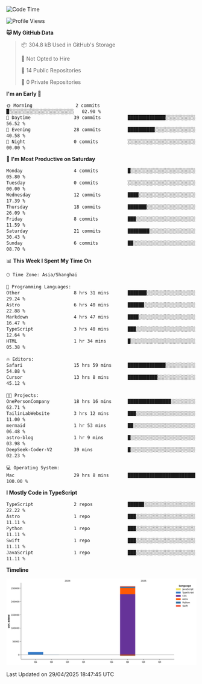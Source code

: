 <!--
**PascalDai/PascalDai** is a ✨ _special_ ✨ repository because its `README.md` (this file) appears on your GitHub profile.

Here are some ideas to get you started:

- 🔭 I’m currently working on ...
- 🌱 I’m currently learning ...
- 👯 I’m looking to collaborate on ...
- 🤔 I’m looking for help with ...
- 💬 Ask me about ...
- 📫 How to reach me: ...
- 😄 Pronouns: ...
- ⚡ Fun fact: ...
-->

<!--START_SECTION:waka-->
![Code Time](http://img.shields.io/badge/Code%20Time-1%2C017%20hrs%2021%20mins-blue)

![Profile Views](http://img.shields.io/badge/Profile%20Views-0-blue)

**🐱 My GitHub Data** 

> 📦 304.8 kB Used in GitHub's Storage 
 > 
> 🚫 Not Opted to Hire
 > 
> 📜 14 Public Repositories 
 > 
> 🔑 0 Private Repositories 
 > 
**I'm an Early 🐤** 

```text
🌞 Morning                2 commits           █░░░░░░░░░░░░░░░░░░░░░░░░   02.90 % 
🌆 Daytime                39 commits          ██████████████░░░░░░░░░░░   56.52 % 
🌃 Evening                28 commits          ██████████░░░░░░░░░░░░░░░   40.58 % 
🌙 Night                  0 commits           ░░░░░░░░░░░░░░░░░░░░░░░░░   00.00 % 
```
📅 **I'm Most Productive on Saturday** 

```text
Monday                   4 commits           █░░░░░░░░░░░░░░░░░░░░░░░░   05.80 % 
Tuesday                  0 commits           ░░░░░░░░░░░░░░░░░░░░░░░░░   00.00 % 
Wednesday                12 commits          ████░░░░░░░░░░░░░░░░░░░░░   17.39 % 
Thursday                 18 commits          ███████░░░░░░░░░░░░░░░░░░   26.09 % 
Friday                   8 commits           ███░░░░░░░░░░░░░░░░░░░░░░   11.59 % 
Saturday                 21 commits          ████████░░░░░░░░░░░░░░░░░   30.43 % 
Sunday                   6 commits           ██░░░░░░░░░░░░░░░░░░░░░░░   08.70 % 
```


📊 **This Week I Spent My Time On** 

```text
🕑︎ Time Zone: Asia/Shanghai

💬 Programming Languages: 
Other                    8 hrs 31 mins       ███████░░░░░░░░░░░░░░░░░░   29.24 % 
Astro                    6 hrs 40 mins       ██████░░░░░░░░░░░░░░░░░░░   22.88 % 
Markdown                 4 hrs 47 mins       ████░░░░░░░░░░░░░░░░░░░░░   16.47 % 
TypeScript               3 hrs 40 mins       ███░░░░░░░░░░░░░░░░░░░░░░   12.64 % 
HTML                     1 hr 34 mins        █░░░░░░░░░░░░░░░░░░░░░░░░   05.38 % 

🔥 Editors: 
Safari                   15 hrs 59 mins      ██████████████░░░░░░░░░░░   54.88 % 
Cursor                   13 hrs 8 mins       ███████████░░░░░░░░░░░░░░   45.12 % 

🐱‍💻 Projects: 
OnePersonCompany         18 hrs 16 mins      ████████████████░░░░░░░░░   62.71 % 
TailinLabWebsite         3 hrs 12 mins       ███░░░░░░░░░░░░░░░░░░░░░░   11.00 % 
mermaid                  1 hr 53 mins        ██░░░░░░░░░░░░░░░░░░░░░░░   06.48 % 
astro-blog               1 hr 9 mins         █░░░░░░░░░░░░░░░░░░░░░░░░   03.98 % 
DeepSeek-Coder-V2        39 mins             █░░░░░░░░░░░░░░░░░░░░░░░░   02.23 % 

💻 Operating System: 
Mac                      29 hrs 8 mins       █████████████████████████   100.00 % 
```

**I Mostly Code in TypeScript** 

```text
TypeScript               2 repos             ██████░░░░░░░░░░░░░░░░░░░   22.22 % 
Astro                    1 repo              ███░░░░░░░░░░░░░░░░░░░░░░   11.11 % 
Python                   1 repo              ███░░░░░░░░░░░░░░░░░░░░░░   11.11 % 
Swift                    1 repo              ███░░░░░░░░░░░░░░░░░░░░░░   11.11 % 
JavaScript               1 repo              ███░░░░░░░░░░░░░░░░░░░░░░   11.11 % 
```



**Timeline**

![Lines of Code chart](https://raw.githubusercontent.com/PascalDai/PascalDai/main/assets/bar_graph.png)


 Last Updated on 29/04/2025 18:47:45 UTC
<!--END_SECTION:waka-->
